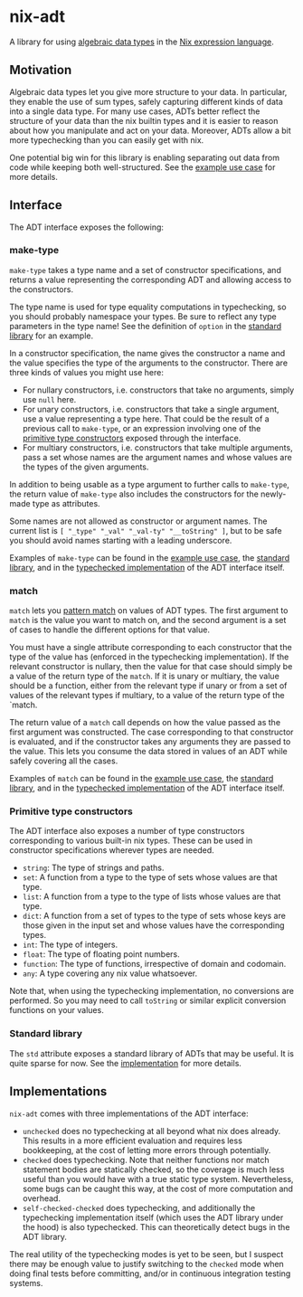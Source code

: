 nix-adt
========

A library for using [algebraic data types][adt-wiki] in the [Nix
expression language][nix-home].

Motivation
-----------

Algebraic data types let you give more structure to your data. In
particular, they enable the use of sum types, safely capturing different
kinds of data into a single data type. For many use cases, ADTs better
reflect the structure of your data than the nix builtin types and it is
easier to reason about how you manipulate and act on your data. Moreover,
ADTs allow a bit more typechecking than you can easily get with nix.

One potential big win for this library is enabling separating out data
from code while keeping both well-structured. See the
[example use case][source-example] for more details.

Interface
-----------

The ADT interface exposes the following:

### make-type

`make-type` takes a type name and a set of constructor specifications,
and returns a value representing the corresponding ADT and allowing
access to the constructors.

The type name is used for type equality computations in typechecking, so
you should probably namespace your types. Be sure to reflect any type
parameters in the type name! See the definition of `option` in the
[standard library][stdlib] for an example.

In a constructor specification, the name gives the constructor a name and
the value specifies the type of the arguments to the constructor. There
are three kinds of values you might use here:

* For nullary constructors, i.e. constructors that take no arguments,
  simply use `null` here.
* For unary constructors, i.e. constructors that take a single argument,
  use a value representing a type here. That could be the result of a
  previous call to `make-type`, or an expression involving one of the
  [primitive type constructors][prim] exposed through the interface.
* For multiary constructors, i.e. constructors that take multiple
  arguments, pass a set whose names are the argument names and whose
  values are the types of the given arguments.

In addition to being usable as a type argument to further calls to `make-type`,
the return value of `make-type` also includes the constructors for the newly-
made type as attributes.

Some names are not allowed as constructor or argument names. The current
list is `[ "_type" "_val" "_val-ty" "__toString" ]`, but to be safe you
should avoid names starting with a leading underscore.

Examples of `make-type` can be found in the [example use case][source-example],
the [standard library][stdlib], and in the
[typechecked implementation][checked] of the ADT interface itself.

### match

`match` lets you [pattern match][match-wiki] on values of ADT types. The
first argument to `match` is the value you want to match on, and the
second argument is a set of cases to handle the different options for that
value.

You must have a single attribute corresponding to each constructor
that the type of the value has (enforced in the typechecking
implementation). If the relevant constructor is nullary, then the value
for that case should simply be a value of the return type of the `match`.
If it is unary or multiary, the value should be a function, either from
the relevant type if unary or from a set of values of the relevant types
if multiary, to a value of the return type of the `match.

The return value of a `match` call depends on how the value passed as
the first argument was constructed. The case corresponding to that
constructor is evaluated, and if the constructor takes any arguments they
are passed to the value. This lets you consume the data stored in values
of an ADT while safely covering all the cases.

Examples of `match` can be found in the [example use case][source-example],
the [standard library][stdlib], and in the
[typechecked implementation][checked] of the ADT interface itself.

### Primitive type constructors

The ADT interface also exposes a number of type constructors corresponding
to various built-in nix types. These can be used in constructor
specifications wherever types are needed.

* `string`: The type of strings and paths.
* `set`: A function from a type to the type of sets whose values are that
         type.
* `list`: A function from a type to the type of lists whose values are that
          type.
* `dict`: A function from a set of types to the type of sets whose keys
          are those given in the input set and whose values have the
	  corresponding types.
* `int`: The type of integers.
* `float`: The type of floating point numbers.
* `function`: The type of functions, irrespective of domain and codomain.
* `any`: A type covering any nix value whatsoever.

Note that, when using the typechecking implementation, no conversions
are performed. So you may need to call `toString` or similar explicit
conversion functions on your values.

### Standard library

The `std` attribute exposes a standard library of ADTs that may be useful.
It is quite sparse for now. See the [implementation][stdlib] for more
details.

Implementations
-----------------

`nix-adt` comes with three implementations of the ADT interface:

* `unchecked` does no typechecking at all beyond what nix does already.
  This results in a more efficient evaluation and requires less
  bookkeeping, at the cost of letting more errors through potentially.
* `checked` does typechecking. Note that neither functions nor match
  statement bodies are statically checked, so the coverage is much less
  useful than you would have with a true static type system. Nevertheless,
  some bugs can be caught this way, at the cost of more computation and
  overhead.
* `self-checked-checked` does typechecking, and additionally the
  typechecking implementation itself (which uses the ADT library under
  the hood) is also typechecked. This can theoretically detect bugs in
  the ADT library.

The real utility of the typechecking modes is yet to be seen, but I
suspect there may be enough value to justify switching to the `checked`
mode when doing final tests before committing, and/or in continuous
integration testing systems.

[adt-wiki]: https://en.wikipedia.org/wiki/Algebraic_data_type
[nix-home]: https://nixos.org/nix/
[source-example]: source-example.nix
[stdlib]: std.nix
[prim]: #primitive-type-constructors
[checked]: checked.nix
[match-wiki]: https://en.wikipedia.org/wiki/Pattern_matching
